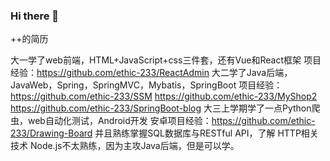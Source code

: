 ### Hi there 👋

++的简历

大一学了web前端，HTML+JavaScript+css三件套，还有Vue和React框架
项目经验：https://github.com/ethic-233/ReactAdmin
大二学了Java后端，JavaWeb，Spring，SpringMVC，Mybatis，SpringBoot
项目经验：https://github.com/ethic-233/SSM
https://github.com/ethic-233/MyShop2
https://github.com/ethic-233/SpringBoot-blog
大三上学期学了一点Python爬虫，web自动化测试，Android开发
安卓项目经验：https://github.com/ethic-233/Drawing-Board
并且熟练掌握SQL数据库与RESTful API，了解 HTTP相关技术
Node.js不太熟练，因为主攻Java后端，但是可以学。
